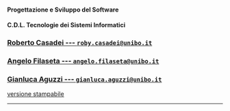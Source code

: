 #### Progettazione e Sviluppo del Software
#### C.D.L. Tecnologie dei Sistemi Informatici

### [Roberto Casadei --- `roby.casadei@unibo.it`](mailto:roby.casadei@unibo.it)
### [Angelo Filaseta --- `angelo.filaseta@unibo.it`](mailto:angelo.filaseta@unibo.it)
### [Gianluca Aguzzi --- `gianluca.aguzzi@unibo.it`](mailto:gianluca.aguzzi@unibo.it)

<!-- ### [Luca DeLuigi --- `luca.deluigi5@unibo.it`](mailto:luca.deluigi5@unibo.it) -->

[<i class="fa fa-print" aria-hidden="true"></i> versione stampabile](?print-pdf&pdfSeparateFragments=false)

--- 
